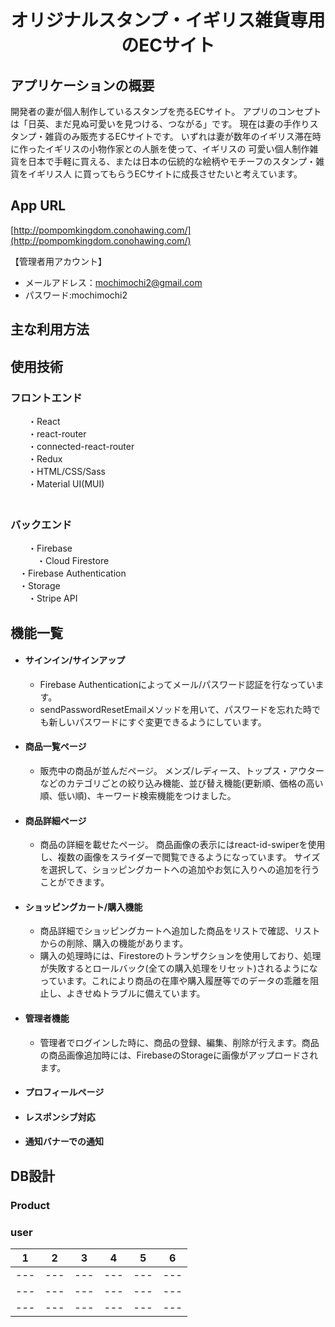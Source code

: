 <h1 style="text-align:center;">
オリジナルスタンプ・イギリス雑貨専用のECサイト
</h1>

## アプリケーションの概要
開発者の妻が個人制作しているスタンプを売るECサイト。
アプリのコンセプトは「日英、まだ見ぬ可愛いを見つける、つながる」です。
現在は妻の手作りスタンプ・雑貨のみ販売するECサイトです。
いずれは妻が数年のイギリス滞在時に作ったイギリスの小物作家との人脈を使って、イギリスの
可愛い個人制作雑貨を日本で手軽に買える、または日本の伝統的な絵柄やモチーフのスタンプ・雑貨をイギリス人
に買ってもらうECサイトに成長させたいと考えています。

## App URL
[http://pompomkingdom.conohawing.com/](http://pompomkingdom.conohawing.com/)

【管理者用アカウント】
  - メールアドレス：mochimochi2@gmail.com  
  - パスワード:mochimochi2　

## 主な利用方法

## 使用技術
  ### フロントエンド
　　・React  
　　・react-router  
　　・connected-react-router  
　　・Redux  
　　・HTML/CSS/Sass  
　　・Material UI(MUI)  
　
  ### バックエンド
　　・Firebase  
　　　・Cloud Firestore  
    　・Firebase Authentication  
    　・Storage  
　　・Stripe API  
  
## 機能一覧
  - #### サインイン/サインアップ
    - Firebase Authenticationによってメール/パスワード認証を行なっています。 
    - sendPasswordResetEmailメソッドを用いて、パスワードを忘れた時でも新しいパスワードにすぐ変更できるようにしています。      
  - #### 商品一覧ページ
    - 販売中の商品が並んだページ。 メンズ/レディース、トップス・アウターなどのカテゴリごとの絞り込み機能、並び替え機能(更新順、価格の高い順、低い順)、キーワード検索機能をつけました。  
  - #### 商品詳細ページ 
    - 商品の詳細を載せたページ。 商品画像の表示にはreact-id-swiperを使用し、複数の画像をスライダーで閲覧できるようになっています。 サイズを選択して、ショッピングカートへの追加やお気に入りへの追加を行うことができます。
    
  - #### ショッピングカート/購入機能  
    - 商品詳細でショッピングカートへ追加した商品をリストで確認、リストからの削除、購入の機能があります。 
    - 購入の処理時には、Firestoreのトランザクションを使用しており、処理が失敗するとロールバック(全ての購入処理をリセット)されるようになっています。これにより商品の在庫や購入履歴等でのデータの乖離を阻止し、よきせぬトラブルに備えています。  
    
  - #### 管理者機能  
    - 管理者でログインした時に、商品の登録、編集、削除が行えます。商品の商品画像追加時には、FirebaseのStorageに画像がアップロードされます。 
  - #### プロフィールページ  
  - #### レスポンシブ対応  
  - #### 通知バナーでの通知   　

## DB設計
 ### Product
 
 ### user
 | 1 | 2 | 3 | 4 | 5 | 6 |
 | --- | --- | --- | --- | --- | --- |
 | --- | --- | --- | --- | --- | --- |
 | --- | --- | --- | --- | --- | --- |
 | --- | --- | --- | --- | --- | --- |
 
